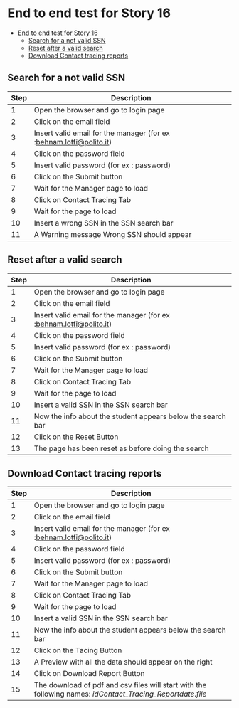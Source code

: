 # End to end test for Story 16

- [End to end test for Story 16](#end-to-end-test-for-story-16)
  - [Search for a not valid SSN](#search-for-a-not-valid-ssn)
  - [Reset after a valid search](#reset-after-a-valid-search)
  - [Download Contact tracing reports](#download-contact-tracing-reports)

## Search for a not valid SSN

| Step | Description                                                                                                             |
| ---- | ----------------------------------------------------------------------------------------------------------------------- |
| 1    | Open the browser and go to login page                                                                                   |
| 2    | Click on the email field                                                                                                |
| 3    | Insert valid email for the manager (for ex :behnam.lotfi@polito.it)                                                     |
| 4    | Click on the password field                                                                                             |
| 5    | Insert valid password (for ex : password)                                                                               |
| 6    | Click on the Submit button                                                                                              |
| 7    | Wait for the Manager page to load                                                                                       |
| 8    | Click on Contact Tracing Tab                                                                                            |
| 9    | Wait for the page to load                                                                                               |
| 10   | Insert a wrong SSN in the SSN search bar                                                                                |
| 11   | A Warning message Wrong SSN should appear                                                                               |

## Reset after a valid search

| Step | Description                                                                                                             |
| ---- | ----------------------------------------------------------------------------------------------------------------------- |
| 1    | Open the browser and go to login page                                                                                   |
| 2    | Click on the email field                                                                                                |
| 3    | Insert valid email for the manager (for ex :behnam.lotfi@polito.it)                                                     |
| 4    | Click on the password field                                                                                             |
| 5    | Insert valid password (for ex : password)                                                                               |
| 6    | Click on the Submit button                                                                                              |
| 7    | Wait for the Manager page to load                                                                                       |
| 8    | Click on Contact Tracing Tab                                                                                            |
| 9    | Wait for the page to load                                                                                               |
| 10   | Insert a valid SSN in the SSN search bar                                                                                |
| 11   | Now the info about the student appears below the search bar                                                              |
| 12   | Click on the Reset Button                                                                                               |
| 13   | The page has been reset as before doing the search                                                                      |

## Download Contact tracing reports

| Step | Description                                                                                                             |
| ---- | ----------------------------------------------------------------------------------------------------------------------- |
| 1    | Open the browser and go to login page                                                                                   |
| 2    | Click on the email field                                                                                                |
| 3    | Insert valid email for the manager (for ex :behnam.lotfi@polito.it)                                                     |
| 4    | Click on the password field                                                                                             |
| 5    | Insert valid password (for ex : password)                                                                               |
| 6    | Click on the Submit button                                                                                              |
| 7    | Wait for the Manager page to load                                                                                       |
| 8    | Click on Contact Tracing Tab                                                                                            |
| 9    | Wait for the page to load                                                                                               |
| 10   | Insert a valid SSN in the SSN search bar                                                                                |
| 11   | Now the info about the student appears below the search bar                                                              |
| 12   | Click on the Tacing Button                                                                                              |
| 13   | A Preview with all the data should appear on the right                                                                  |
| 14   | Click on Download Report Button                                                                                         |
| 15   | The download of pdf and csv files will start with the following names: *id*_Contact_Tracing_Report_*date*.*file*        |
